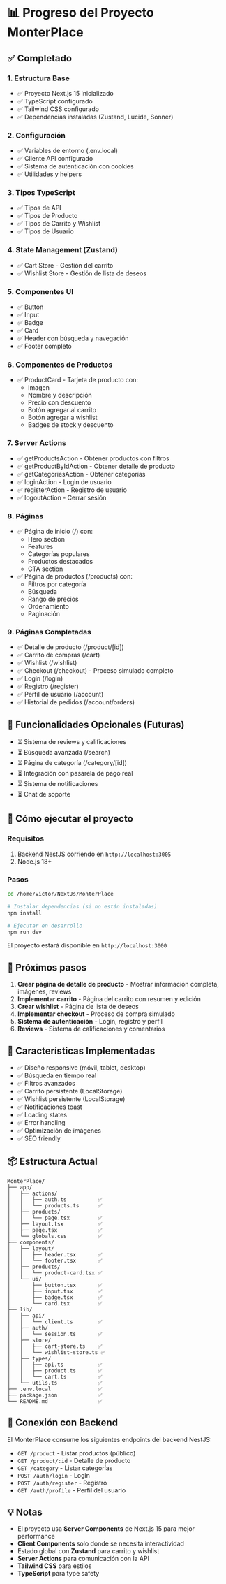 # 📊 Progreso del Proyecto MonterPlace

## ✅ Completado

### 1. Estructura Base
- ✅ Proyecto Next.js 15 inicializado
- ✅ TypeScript configurado
- ✅ Tailwind CSS configurado
- ✅ Dependencias instaladas (Zustand, Lucide, Sonner)

### 2. Configuración
- ✅ Variables de entorno (.env.local)
- ✅ Cliente API configurado
- ✅ Sistema de autenticación con cookies
- ✅ Utilidades y helpers

### 3. Tipos TypeScript
- ✅ Tipos de API
- ✅ Tipos de Producto
- ✅ Tipos de Carrito y Wishlist
- ✅ Tipos de Usuario

### 4. State Management (Zustand)
- ✅ Cart Store - Gestión del carrito
- ✅ Wishlist Store - Gestión de lista de deseos

### 5. Componentes UI
- ✅ Button
- ✅ Input
- ✅ Badge
- ✅ Card
- ✅ Header con búsqueda y navegación
- ✅ Footer completo

### 6. Componentes de Productos
- ✅ ProductCard - Tarjeta de producto con:
  - Imagen
  - Nombre y descripción
  - Precio con descuento
  - Botón agregar al carrito
  - Botón agregar a wishlist
  - Badges de stock y descuento

### 7. Server Actions
- ✅ getProductsAction - Obtener productos con filtros
- ✅ getProductByIdAction - Obtener detalle de producto
- ✅ getCategoriesAction - Obtener categorías
- ✅ loginAction - Login de usuario
- ✅ registerAction - Registro de usuario
- ✅ logoutAction - Cerrar sesión

### 8. Páginas
- ✅ Página de inicio (/) con:
  - Hero section
  - Features
  - Categorías populares
  - Productos destacados
  - CTA section
- ✅ Página de productos (/products) con:
  - Filtros por categoría
  - Búsqueda
  - Rango de precios
  - Ordenamiento
  - Paginación

### 9. Páginas Completadas
- ✅ Detalle de producto (/product/[id])
- ✅ Carrito de compras (/cart)
- ✅ Wishlist (/wishlist)
- ✅ Checkout (/checkout) - Proceso simulado completo
- ✅ Login (/login)
- ✅ Registro (/register)
- ✅ Perfil de usuario (/account)
- ✅ Historial de pedidos (/account/orders)

## 🚧 Funcionalidades Opcionales (Futuras)
- ⏳ Sistema de reviews y calificaciones
- ⏳ Búsqueda avanzada (/search)
- ⏳ Página de categoría (/category/[id])
- ⏳ Integración con pasarela de pago real
- ⏳ Sistema de notificaciones
- ⏳ Chat de soporte

## 🚀 Cómo ejecutar el proyecto

### Requisitos
1. Backend NestJS corriendo en `http://localhost:3005`
2. Node.js 18+

### Pasos
```bash
cd /home/victor/NextJs/MonterPlace

# Instalar dependencias (si no están instaladas)
npm install

# Ejecutar en desarrollo
npm run dev
```

El proyecto estará disponible en `http://localhost:3000`

## 📝 Próximos pasos

1. **Crear página de detalle de producto** - Mostrar información completa, imágenes, reviews
2. **Implementar carrito** - Página del carrito con resumen y edición
3. **Crear wishlist** - Página de lista de deseos
4. **Implementar checkout** - Proceso de compra simulado
5. **Sistema de autenticación** - Login, registro y perfil
6. **Reviews** - Sistema de calificaciones y comentarios

## 🎨 Características Implementadas

- ✅ Diseño responsive (móvil, tablet, desktop)
- ✅ Búsqueda en tiempo real
- ✅ Filtros avanzados
- ✅ Carrito persistente (LocalStorage)
- ✅ Wishlist persistente (LocalStorage)
- ✅ Notificaciones toast
- ✅ Loading states
- ✅ Error handling
- ✅ Optimización de imágenes
- ✅ SEO friendly

## 📦 Estructura Actual

```
MonterPlace/
├── app/
│   ├── actions/
│   │   ├── auth.ts          ✅
│   │   └── products.ts      ✅
│   ├── products/
│   │   └── page.tsx         ✅
│   ├── layout.tsx           ✅
│   ├── page.tsx             ✅
│   └── globals.css          ✅
├── components/
│   ├── layout/
│   │   ├── header.tsx       ✅
│   │   └── footer.tsx       ✅
│   ├── products/
│   │   └── product-card.tsx ✅
│   └── ui/
│       ├── button.tsx       ✅
│       ├── input.tsx        ✅
│       ├── badge.tsx        ✅
│       └── card.tsx         ✅
├── lib/
│   ├── api/
│   │   └── client.ts        ✅
│   ├── auth/
│   │   └── session.ts       ✅
│   ├── store/
│   │   ├── cart-store.ts    ✅
│   │   └── wishlist-store.ts ✅
│   ├── types/
│   │   ├── api.ts           ✅
│   │   ├── product.ts       ✅
│   │   └── cart.ts          ✅
│   └── utils.ts             ✅
├── .env.local               ✅
├── package.json             ✅
└── README.md                ✅
```

## 🔗 Conexión con Backend

El MonterPlace consume los siguientes endpoints del backend NestJS:

- `GET /product` - Listar productos (público)
- `GET /product/:id` - Detalle de producto
- `GET /category` - Listar categorías
- `POST /auth/login` - Login
- `POST /auth/register` - Registro
- `GET /auth/profile` - Perfil del usuario

## 💡 Notas

- El proyecto usa **Server Components** de Next.js 15 para mejor performance
- **Client Components** solo donde se necesita interactividad
- Estado global con **Zustand** para carrito y wishlist
- **Server Actions** para comunicación con la API
- **Tailwind CSS** para estilos
- **TypeScript** para type safety
